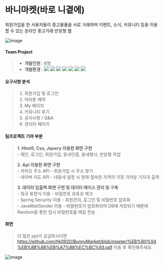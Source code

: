# 바니마켓(바로 니곁에)
회원가입을 한 사용자들이 중고물품을 서로 거래하며 이벤트, 소식, 커뮤니티 등을 이용할 수 있는 온라인 중고거래 반응형 웹

![image](https://user-images.githubusercontent.com/75876034/153952005-06720dfd-eaa8-40a2-85f8-1bc5feb0a22e.png)

#### Team Project 
> * **개발인원** : 6명
> * **개발환경** : 
    <span><img src="https://img.shields.io/badge/HTML-e34f26?style=flat&logo=html5&logoColor=white"/></span>
    <span><img src="https://img.shields.io/badge/CSS-1572b6?style=flat&logo=css3&logoColor=white"/></span>
    <span><img src="https://img.shields.io/badge/jQuery-0769ad?style=flat&logo=jquery&logoColor=white"/></span>
    <span><img src="https://img.shields.io/badge/JavaScript-dbab09?style=flat&logo=javascript&logoColor=white"/></span>
    <span><img src="https://img.shields.io/badge/AWS-232f3e?style=flat&logo=amazon-aws&logoColor=white"/></span>
    <span><img src="https://img.shields.io/badge/Git-f05032?style=flat&logo=git&logoColor=white"/></span>
    <span><img src="https://img.shields.io/badge/GitHub-181717?style=flat&logo=github&logoColor=white"/></span>

#### 요구사항 분석 
>   1. 회원가입 및 로그인
>   2. 마라톤 예약
>   3. My 페이지
>   4. 커뮤니티 후기
>   5. 공지사항 / Q&A
>   6. 관리자 페이지

#### 팀프로젝트 기여 부분
>   **1. Html5, Css, Jquery 이용한 화면 구현**   
>     - 메인, 로그인, 회원가입, 동네인증, 동네행사, 반응형 작업
>
>   **2. Api 이용한 화면 구현**    
>     - 카카오 주소 API - 회원가입 시 주소 찾기   
>     - 네이버 지도 API - 내동네 설정 시 현재 접속한 지역의 가장 가까운 기지국 출력
>     
>   **3. 데이터 입출력 화면 구현 및 데이터 베이스 관리 및 구축**  
>     - 정규 표현식 이용 - 비밀번호 유효성 체크   
>     - Spring Security 이용 - 회원관리, 로그인 및 비밀번호 암호화   
>     - JavaMailSender 이용 - 비밀번호가 암호화되어 DB에 저장되기 때문에 Random을 통한 임시 비밀번호를 메일 전송

#### 화면
> 더 많은 ppt가 궁금하시다면 https://github.com/hk0920/BunnyMarket/blob/master/%EB%B0%94%EB%8B%88%EB%A7%88%EC%BC%93.pdf 이동 후 확인해주세요.
> 
![image](https://user-images.githubusercontent.com/75876034/153952083-bef5f894-5e0f-4a43-90e6-ca7c9b953ccb.png)


